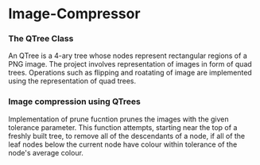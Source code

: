# Image-Compressor
### The QTree Class
An QTree is a 4-ary tree whose nodes represent rectangular regions of a PNG image. The project involves representation of images in form of quad trees. Operations such as flipping and roatating of image are implemented using the representation of quad trees.

###  Image compression using QTrees
Implementation of prune fucntion prunes the images with the given tolerance parameter. This function attempts, starting near the top of a freshly built tree, to remove all of the descendants of a node, if all of the leaf nodes below the current node have colour within tolerance of the node's average colour.
